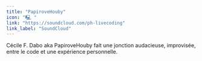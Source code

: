 ```yaml
---
title: "PapiroveHouby"
icon: "🖳 "
link: "https://soundcloud.com/ph-livecoding"
link_label: "SoundCloud"
---
```


Cécile F. Dabo aka PapiroveHouby fait une jonction audacieuse, improvisée, entre le code et une expérience personnelle. 
